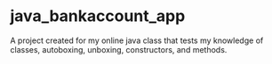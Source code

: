 # java_bankaccount_app
A project created for my online java class that tests my knowledge of classes, autoboxing, unboxing, constructors, and methods.
